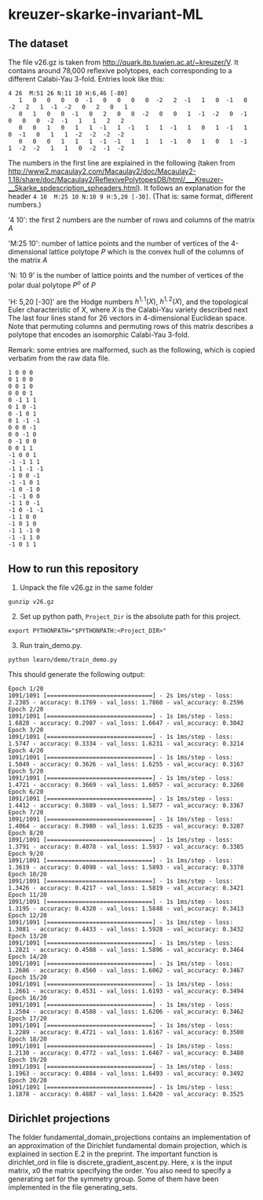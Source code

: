 # kreuzer-skarke-invariant-ML

## The dataset

The file v26.gz is taken from http://quark.itp.tuwien.ac.at/~kreuzer/V. It contains around 78,000 reflexive polytopes, each corresponding to a different Calabi-Yau 3-fold.
Entries look like this:

```
4 26  M:51 26 N:11 10 H:6,46 [-80]
   1   0   0   0   0  -1   0   0   0   0  -2   2  -1   1   0  -1   0  -2   2   1  -1  -2   0   2   0   1
   0   1   0   0  -1   0   2   0   0  -2   0   0   1  -1  -2   0  -1   0   0   0  -2  -1   1   1   2   2
   0   0   1   0   1   1  -1   1  -1   1   1  -1   1   0   1  -1   1   0  -1   0   1   1  -2  -2  -2  -2
   0   0   0   1   1   1  -1  -1   1   1   1  -1   0   1   0   1  -1   1  -2  -2   1   1   0  -2  -1  -2
```

The numbers in the first line are explained in the following (taken from http://www2.macaulay2.com/Macaulay2/doc/Macaulay2-1.18/share/doc/Macaulay2/ReflexivePolytopesDB/html/___Kreuzer-__Skarke_spdescription_spheaders.html).
It follows an explanation for the header `4 10  M:25 10 N:10 9 H:5,20 [-30]`. (That is: same format, different numbers.)
            
'4 10': the first 2 numbers are the number of rows and columns of the matrix $A$            
            
'M:25 10': number of lattice points and the number of vertices of the 4-dimensional lattice polytope $P$ which is the convex hull of the columns of the matrix $A$            
            
'N: 10 9' is the number of lattice points and the number of vertices of the polar dual polytope $P^o$ of $P$            
            
'H: 5,20 [-30]' are the Hodge numbers $h^{1,1}(X)$, $h^{1,2}(X)$, and the topological Euler characteristic of $X$, where $X$ is the Calabi-Yau variety described next            
The last four lines stand for 26 vectors in 4-dimensional Euclidean space.
Note that permuting columns and permuting rows of this matrix describes a polytope that encodes an isomorphic Calabi-Yau 3-fold.

Remark:
some entries are malformed, such as the following, which is copied verbatim from the raw data file.

```26 4  M:28 26 N:30 26 H:24,22 [4]
1 0 0 0 
0 1 0 0 
0 0 1 0 
0 0 0 1 
0 -1 1 1 
0 1 0 -1 
0 -1 0 1 
0 1 -1 -1 
0 0 0 -1 
0 0 -1 0 
0 -1 0 0 
0 0 1 1 
-1 0 0 1 
-1 -1 1 1 
-1 1 -1 -1 
-1 0 0 -1 
-1 -1 0 1 
-1 0 -1 0 
-1 -1 0 0 
-1 1 0 -1 
-1 0 -1 -1 
-1 1 0 0 
-1 0 1 0 
-1 1 -1 0 
-1 -1 1 0 
-1 0 1 1 
```

## How to run this repository

1. Unpack the file v26.gz in the same folder
```
gunzip v26.gz
```
2. Set up python path, ```Project_Dir``` is the absolute path for this project. 
```
export PYTHONPATH="$PYTHONPATH:<Project_DIR>"
```
3. Run train_demo.py.
```commandline
python learn/demo/train_demo.py
```
This should generate the following output:

```
Epoch 1/20
1091/1091 [==============================] - 2s 1ms/step - loss: 2.2385 - accuracy: 0.1769 - val_loss: 1.7860 - val_accuracy: 0.2596
Epoch 2/20
1091/1091 [==============================] - 1s 1ms/step - loss: 1.6828 - accuracy: 0.2987 - val_loss: 1.6647 - val_accuracy: 0.3042
Epoch 3/20
1091/1091 [==============================] - 1s 1ms/step - loss: 1.5747 - accuracy: 0.3334 - val_loss: 1.6231 - val_accuracy: 0.3214
Epoch 4/20
1091/1091 [==============================] - 1s 1ms/step - loss: 1.5049 - accuracy: 0.3626 - val_loss: 1.6255 - val_accuracy: 0.3167
Epoch 5/20
1091/1091 [==============================] - 1s 1ms/step - loss: 1.4721 - accuracy: 0.3669 - val_loss: 1.6057 - val_accuracy: 0.3260
Epoch 6/20
1091/1091 [==============================] - 1s 1ms/step - loss: 1.4412 - accuracy: 0.3889 - val_loss: 1.5877 - val_accuracy: 0.3367
Epoch 7/20
1091/1091 [==============================] - 1s 1ms/step - loss: 1.4064 - accuracy: 0.3980 - val_loss: 1.6235 - val_accuracy: 0.3287
Epoch 8/20
1091/1091 [==============================] - 1s 1ms/step - loss: 1.3791 - accuracy: 0.4078 - val_loss: 1.5937 - val_accuracy: 0.3385
Epoch 9/20
1091/1091 [==============================] - 1s 1ms/step - loss: 1.3619 - accuracy: 0.4098 - val_loss: 1.5893 - val_accuracy: 0.3370
Epoch 10/20
1091/1091 [==============================] - 1s 1ms/step - loss: 1.3426 - accuracy: 0.4217 - val_loss: 1.5819 - val_accuracy: 0.3421
Epoch 11/20
1091/1091 [==============================] - 1s 1ms/step - loss: 1.3195 - accuracy: 0.4320 - val_loss: 1.5848 - val_accuracy: 0.3413
Epoch 12/20
1091/1091 [==============================] - 1s 1ms/step - loss: 1.3081 - accuracy: 0.4433 - val_loss: 1.5928 - val_accuracy: 0.3432
Epoch 13/20
1091/1091 [==============================] - 1s 1ms/step - loss: 1.2821 - accuracy: 0.4508 - val_loss: 1.5896 - val_accuracy: 0.3464
Epoch 14/20
1091/1091 [==============================] - 1s 1ms/step - loss: 1.2686 - accuracy: 0.4560 - val_loss: 1.6062 - val_accuracy: 0.3467
Epoch 15/20
1091/1091 [==============================] - 1s 1ms/step - loss: 1.2661 - accuracy: 0.4531 - val_loss: 1.6193 - val_accuracy: 0.3494
Epoch 16/20
1091/1091 [==============================] - 1s 1ms/step - loss: 1.2504 - accuracy: 0.4588 - val_loss: 1.6206 - val_accuracy: 0.3462
Epoch 17/20
1091/1091 [==============================] - 1s 1ms/step - loss: 1.2289 - accuracy: 0.4721 - val_loss: 1.6167 - val_accuracy: 0.3500
Epoch 18/20
1091/1091 [==============================] - 1s 1ms/step - loss: 1.2130 - accuracy: 0.4772 - val_loss: 1.6467 - val_accuracy: 0.3480
Epoch 19/20
1091/1091 [==============================] - 1s 1ms/step - loss: 1.1963 - accuracy: 0.4884 - val_loss: 1.6493 - val_accuracy: 0.3492
Epoch 20/20
1091/1091 [==============================] - 1s 1ms/step - loss: 1.1878 - accuracy: 0.4887 - val_loss: 1.6420 - val_accuracy: 0.3525
```

## Dirichlet projections
The folder fundamental_domain_projections contains an implementation of an approximation of the Dirichlet fundamental domain projection, which is explained in section E.2 in the preprint. The important function is dirichlet_ord in file is discrete_gradient_ascent.py. Here, x is the input matrix, x0 the matrix specifying the order. You also need to specify a generating set for the symmetry group. Some of them have been implemented in the file generating_sets.
